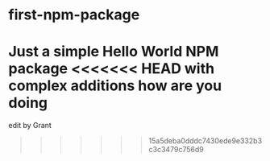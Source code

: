 
# first-npm-package
Just a simple Hello World NPM package
<<<<<<< HEAD
with complex additions 
how are you doing 
=======
edit by Grant 
>>>>>>> 15a5deba0dddc7430ede9e332b3c3c3479c756d9
